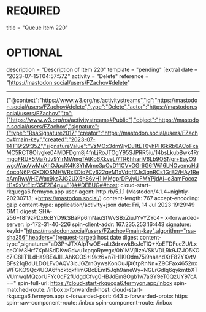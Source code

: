 
# REQUIRED
title = "Queue Item 220"
# OPTIONAL
description = "Description of Item 220"
template = "pending"
[extra]
date = "2023-07-15T04:57:57Z"
activity = "Delete"
reference = "https://mastodon.social/users/FZachov#delete"

---
{"@context":"https://www.w3.org/ns/activitystreams","id":"https://mastodon.social/users/FZachov#delete","type":"Delete","actor":"https://mastodon.social/users/FZachov","to":["https://www.w3.org/ns/activitystreams#Public"],"object":"https://mastodon.social/users/FZachov","signature":{"type":"RsaSignature2017","creator":"https://mastodon.social/users/FZachov#main-key","created":"2023-07-14T19:29:35Z","signatureValue":"VzMOx3dm9jyDu1tET0yhPH6kRb6ACoFxaMC5RCT8OIvgke04MDFDgm8j4fnLjRoJTOgY95SJPRR5iu/14bsLkubBwk4RrmgqFRU+5Ma7rJv9YIrMWmgTAtKb6XkveL//TR6hharIV6Lb9OSNgr+EayO9wgcWaoVwMuXhOJpclX4K8YhMme3pOvD11CVxGGr6G6fWi16LNOvemoHd4ocoN6PrGKOIOSMHWRxXOio7Cy622qvM1xVdpfXJs3qnRCs1GrB2/HAy1ReaAmRwWHZWqx9ks7JG2UX5h86vH1IMMgprDFvjyUFMYPjdAj+o3amFocozH1s9xVtEIcf3SE2E4g=="}}##DEBUG##host: cloud-start-rkqucga6.fermyon.app
user-agent: http.rb/5.1.1 (Mastodon/4.1.4+nightly-20230713; +https://mastodon.social/)
content-length: 767
accept-encoding: gzip
content-type: application/activity+json
date: Fri, 14 Jul 2023 19:29:49 GMT
digest: SHA-256=f8f9zPDx6cBYD9kSBaPp6mNauSfWvSBxZiuJYvYZYc4=
x-forwarded-server: ip-172-31-40-226
spin-client-addr: 167.235.253.16:443
signature: keyId="https://mastodon.social/users/FZachov#main-key",algorithm="rsa-sha256",headers="(request-target) host date digest content-type",signature="aD3P+JTXAlpTwOE+aLt3drxwkBcJeTlQ+KoETDFueZU/LxceO1M3Hrf7XpNSdDKwGdwu1xpqoRpwgx/0b1MVj1IzeVSKVDLRk9JZJO5KOc7lC8llT1LdHa9BE4JIlLAhKCOS+I9kz6+n7lH1KlOdm75i9haandXrF82YXvtVBFs21qBdULDOLFv0AQV3icJGZrnGywsKonOuJjX6tpRnNn+Z9CFax4652nxWFGKO9Qc4UOA6fhcktqkfIimGBcEEmI5Jqh9aneWy+NGLrGdlq6qykmtbXTVUmwqMQzorUFYc0qF2fUdgdCfvg0HBJdEm8Ogb1w7aGY9eT0QzUY97cA=="
spin-full-url: https://cloud-start-rkqucga6.fermyon.app/inbox
spin-matched-route: /inbox
x-forwarded-host: cloud-start-rkqucga6.fermyon.app
x-forwarded-port: 443
x-forwarded-proto: https
spin-raw-component-route: /inbox
spin-component-route: /inbox

